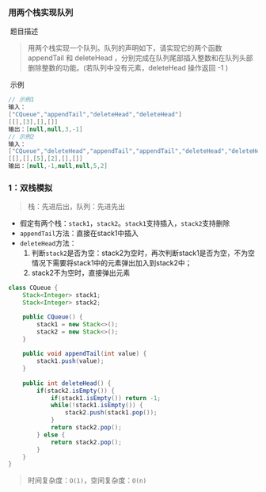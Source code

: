 ### 用两个栈实现队列

​	题目描述

> 用两个栈实现一个队列。队列的声明如下，请实现它的两个函数 appendTail 和 deleteHead ，分别完成在队列尾部插入整数和在队列头部删除整数的功能。(若队列中没有元素，deleteHead 操作返回 -1 )

​	示例

```java
// 示例1
输入：
["CQueue","appendTail","deleteHead","deleteHead"]
[[],[3],[],[]]
输出：[null,null,3,-1]
// 示例2
输入：
["CQueue","deleteHead","appendTail","appendTail","deleteHead","deleteHead"]
[[],[],[5],[2],[],[]]
输出：[null,-1,null,null,5,2]
```

### 1：双栈模拟

> 栈：先进后出，队列：先进先出

- 假定有两个栈：`stack1`，`stack2`。`stack1`支持插入，`stack2`支持删除
- `appendTail`方法：直接在stack1中插入
- `deleteHead`方法：
  1. 判断`stack2`是否为空：stack2为空时，再次判断stack1是否为空，不为空情况下需要将stack1中的元素弹出加入到stack2中；
  2. stack2不为空时，直接弹出元素

```java
class CQueue {
    Stack<Integer> stack1;
    Stack<Integer> stack2;

    public CQueue() {
        stack1 = new Stack<>();
        stack2 = new Stack<>();
    }
    
    public void appendTail(int value) {
        stack1.push(value);
    }
    
    public int deleteHead() {
        if(stack2.isEmpty()) {
            if(stack1.isEmpty()) return -1;
            while(!stack1.isEmpty()) {
                stack2.push(stack1.pop());
            }
            return stack2.pop();
        } else {
            return stack2.pop();
        }
    }
}
```

> 时间复杂度：`O(1)`，空间复杂度：`O(n)`